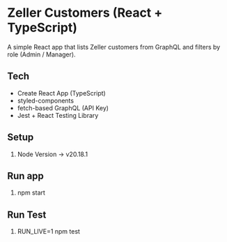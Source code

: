 # Zeller Customers (React + TypeScript)

A simple React app that lists Zeller customers from GraphQL and filters by role (Admin / Manager).

## Tech
- Create React App (TypeScript)
- styled-components
- fetch-based GraphQL (API Key)
- Jest + React Testing Library

## Setup

1. Node Version -> v20.18.1

## Run app

1. npm start

## Run Test

1. RUN_LIVE=1 npm test
